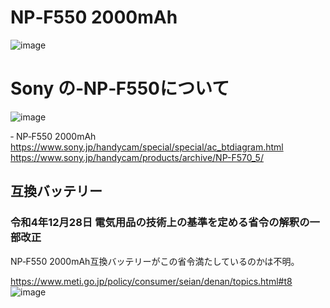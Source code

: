 #  NP‑F550 2000mAh
![image](https://github.com/user-attachments/assets/03fcc2b6-adf2-4449-a598-4f1fbacba806)

# Sony の‐NP‑F550について 
![image](https://github.com/user-attachments/assets/fc0200e9-a2a1-46f2-9b60-d7f80ce87816)

 ‐ NP‑F550 2000mAh <br>
 https://www.sony.jp/handycam/special/special/ac_btdiagram.html <br>
 https://www.sony.jp/handycam/products/archive/NP-F570_5/ <br>

## 互換バッテリー
### 令和4年12月28日	電気用品の技術上の基準を定める省令の解釈の一部改正
NP‑F550 2000mAh互換バッテリーがこの省令満たしているのかは不明。

https://www.meti.go.jp/policy/consumer/seian/denan/topics.html#t8
![image](https://github.com/user-attachments/assets/175add94-3abd-4fed-b624-3d01e23f18e2)
